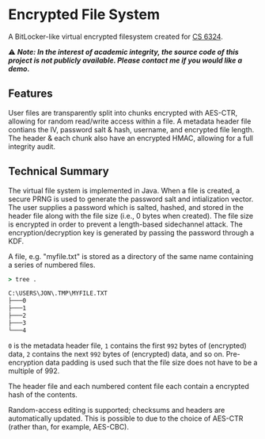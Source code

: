 # Encrypted File System

A BitLocker-like virtual encrypted filesystem created for [CS 6324](https://crs.s3lab.io/cs6324/2021/spring/sched.html).

⚠️ ***Note: In the interest of academic integrity, the source code of this project is not publicly available. Please contact me if you would like a demo.***

## Features

User files are transparently split into chunks encrypted with AES-CTR, allowing for random read/write access within a file. A metadata header file contians the IV, password salt & hash, username, and encrypted file length. The header & each chunk also have an encrypted HMAC, allowing for a full integrity audit.

## Technical Summary

The virtual file system is implemented in Java. When a file is created, a secure PRNG is used to generate the password salt and intialization vector. The user supplies a password which is salted, hashed, and stored in the header file along with the file size (i.e., 0 bytes when created). The file size is encrypted in order to prevent a length-based sidechannel attack. The encryption/decryption key is generated by passing the password through a KDF.

A file, e.g. "myfile.txt" is stored as a directory of the same name containing a series of numbered files.

```cmd
> tree .

C:\USERS\JON\.TMP\MYFILE.TXT
├───0
├───1
├───2
├───3
└───4
```

`0` is the metadata header file, `1` contains the first `992` bytes of (encrypted) data, `2` contains the next `992` bytes of (encrypted) data, and so on. Pre-encryption data padding is used such that the file size does not have to be a multiple of 992.

The header file and each numbered content file each contain a encrypted hash of the contents.

Random-access editing is supported; checksums and headers are automatically updated. This is possible to due to the choice of AES-CTR (rather than, for example, AES-CBC).
